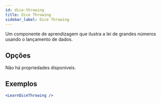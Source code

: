 ```yaml
---
id: dice-throwing
title: Dice Throwing
sidebar_label: Dice Throwing
---
```


Um componente de aprendizagem que ilustra a lei de grandes números usando o lançamento de dados.

## Opções

Não há propriedades disponíveis.

## Exemplos

```jsx live
<LearnDiceThrowing />
```

